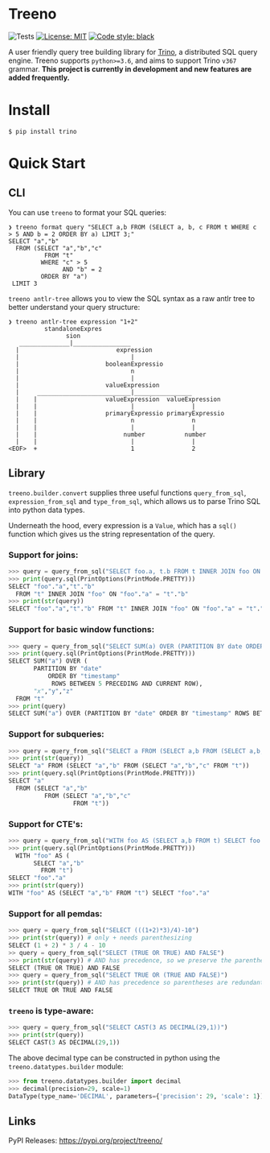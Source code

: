 # Treeno

![Tests](https://github.com/OneRaynyDay/treeno/actions/workflows/python-tests.yml/badge.svg)
[![License: MIT](https://img.shields.io/badge/License-MIT-yellow.svg)](https://opensource.org/licenses/MIT)
<a href="https://github.com/psf/black"><img alt="Code style: black" src="https://img.shields.io/badge/code%20style-black-000000.svg"></a>


A user friendly query tree building library for [Trino](https://trino.io/), a distributed SQL query engine.
Treeno supports `python>=3.6`, and aims to support Trino `v367` grammar. **This project is currently in development and new features are added frequently.**


# Install

```
$ pip install trino
```

# Quick Start

## CLI
You can use `treeno` to format your SQL queries:

```shell
❯ treeno format query "SELECT a,b FROM (SELECT a, b, c FROM t WHERE c > 5 AND b = 2 ORDER BY a) LIMIT 3;"
SELECT "a","b"
  FROM (SELECT "a","b","c"
          FROM "t"
         WHERE "c" > 5
               AND "b" = 2
         ORDER BY "a")
 LIMIT 3
```

`treeno antlr-tree` allows you to view the SQL syntax as a raw antlr tree to better understand your query structure:

```shell
❯ treeno antlr-tree expression "1+2"
          standaloneExpres
                sion
   ______________|________________
  |                           expression
  |                               |
  |                        booleanExpressio
  |                               n
  |                               |
  |                        valueExpression
  |     __________________________|________________
  |    |                   valueExpression  valueExpression
  |    |                          |                |
  |    |                   primaryExpressio primaryExpressio
  |    |                          n                n
  |    |                          |                |
  |    |                        number           number
  |    |                          |                |
<EOF>  +                          1                2
```

## Library

`treeno.builder.convert` supplies three useful functions `query_from_sql`, `expression_from_sql` and `type_from_sql`,
which allows us to parse Trino SQL into python data types.

Underneath the hood, every expression is a `Value`, which has a `sql()` function which gives us the string
representation of the query.

### Support for joins:

```python
>>> query = query_from_sql("SELECT foo.a, t.b FROM t INNER JOIN foo ON foo.a = t.b")
>>> print(query.sql(PrintOptions(PrintMode.PRETTY)))
SELECT "foo"."a","t"."b"
  FROM "t" INNER JOIN "foo" ON "foo"."a" = "t"."b"
>>> print(str(query))
SELECT "foo"."a","t"."b" FROM "t" INNER JOIN "foo" ON "foo"."a" = "t"."b"
```

### Support for basic window functions:

```python
>>> query = query_from_sql("SELECT SUM(a) OVER (PARTITION BY date ORDER BY timestamp ROWS BETWEEN 5 PRECEDING AND CURRENT ROW), x, y, z FROM t")
>>> print(query.sql(PrintOptions(PrintMode.PRETTY)))
SELECT SUM("a") OVER (
       PARTITION BY "date"
           ORDER BY "timestamp"
            ROWS BETWEEN 5 PRECEDING AND CURRENT ROW),
       "x","y","z"
  FROM "t"
>>> print(query)
SELECT SUM("a") OVER (PARTITION BY "date" ORDER BY "timestamp" ROWS BETWEEN 5 PRECEDING AND CURRENT ROW),"x","y","z" FROM "t"
```

### Support for subqueries:

```python
>>> query = query_from_sql("SELECT a FROM (SELECT a,b FROM (SELECT a,b,c FROM t))")
>>> print(str(query))
SELECT "a" FROM (SELECT "a","b" FROM (SELECT "a","b","c" FROM "t"))
>>> print(query.sql(PrintOptions(PrintMode.PRETTY)))
SELECT "a"
  FROM (SELECT "a","b"
          FROM (SELECT "a","b","c"
                  FROM "t"))
```

### Support for CTE's:

```python
>>> query = query_from_sql("WITH foo AS (SELECT a,b FROM t) SELECT foo.a")
>>> print(query.sql(PrintOptions(PrintMode.PRETTY)))
  WITH "foo" AS (
       SELECT "a","b"
         FROM "t")
SELECT "foo"."a"
>>> print(str(query))
WITH "foo" AS (SELECT "a","b" FROM "t") SELECT "foo"."a"
```

### Support for all pemdas:

```python
>>> query = query_from_sql("SELECT (((1+2)*3)/4)-10")
>>> print(str(query)) # only + needs parenthesizing
SELECT (1 + 2) * 3 / 4 - 10
>> query = query_from_sql("SELECT (TRUE OR TRUE) AND FALSE")
>>> print(str(query)) # AND has precedence, so we preserve the parentheses
SELECT (TRUE OR TRUE) AND FALSE
>>> query = query_from_sql("SELECT TRUE OR (TRUE AND FALSE)")
>>> print(str(query)) # AND has precedence so parentheses are redundant
SELECT TRUE OR TRUE AND FALSE
```

### `treeno` is type-aware:

```python
>>> query = query_from_sql("SELECT CAST(3 AS DECIMAL(29,1))")
>>> print(str(query))
SELECT CAST(3 AS DECIMAL(29,1))
```

The above decimal type can be constructed in python using the `treeno.datatypes.builder` module:

```python
>>> from treeno.datatypes.builder import decimal
>>> decimal(precision=29, scale=1)
DataType(type_name='DECIMAL', parameters={'precision': 29, 'scale': 1})
```

## Links

PyPI Releases: https://pypi.org/project/treeno/
